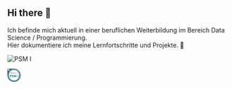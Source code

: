 ## Hi there 👋
Ich befinde mich aktuell in einer beruflichen Weiterbildung im Bereich Data Science / Programmierung.  
Hier dokumentiere ich meine Lernfortschritte und Projekte. 🚀  
<!--
**Lena-Wow/Lena-Wow** is a ✨ _special_ ✨ repository because its `README.md` (this file) appears on your GitHub profile.

Here are some ideas to get you started:

- 🔭 I’m currently working on ...
- 🌱 I’m currently learning ...
- 👯 I’m looking to collaborate on ...
- 🤔 I’m looking for help with ...
- 💬 Ask me about ...
- 📫 How to reach me: ...
- 😄 Pronouns: ...
- ⚡ Fun fact: ...
-->
![PSM I](https://img.shields.io/badge/Scrum.org-PSM%20I-blue)
<p align="left">
  <img src="PSMI.png" alt="Scrum Zertifizierung" width="30">
</p>
